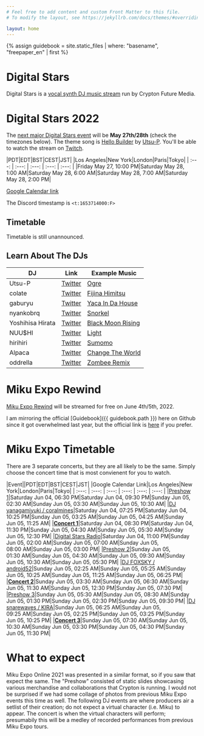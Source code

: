 ```yaml
---
# Feel free to add content and custom Front Matter to this file.
# To modify the layout, see https://jekyllrb.com/docs/themes/#overriding-theme-defaults

layout: home
---
```


{% assign guidebook = site.static_files | where: "basename", "freepaper_en" | first %}

# Digital Stars

Digital Stars is a [vocal synth DJ music
stream](https://digitalstars.club/) run by Crypton Future
Media.

# Digital Stars 2022

The [next major Digital Stars
event](https://digitalstars.club/hmds22/index.html) will be **May 27th/28th**
(check the timezones below). The theme song is [Hello Builder](https://youtu.be/I6saPR3I07M) by
[Utsu-P](https://msis.jimdofree.com/). You'll be able to watch the stream
on [Twitch](https://www.twitch.tv/cfm_official).

|PDT|EDT|BST|CEST|JST|
|Los Angeles|New York|London|Paris|Tokyo|
| :---: | :---: | :---: | :---: | :---: |
|Friday May&nbsp;27, 10:00&nbsp;PM|Saturday May&nbsp;28, 1:00&nbsp;AM|Saturday May&nbsp;28, 6:00&nbsp;AM|Saturday May&nbsp;28, 7:00&nbsp;AM|Saturday May&nbsp;28, 2:00&nbsp;PM|

[Google Calendar link](https://calendar.google.com/calendar/u/0/r/eventedit?text=Digital%20Stars%202022&dates=20220528T050000Z/20220528T110000Z&ctz=Asia%2FTokyo)

The Discord timestamp is <code><t:1653714000:F></code>

## Timetable

Timetable is still unannounced.

## Learn About The DJs

|DJ|Link|Example Music|
|---|---|---|
|Utsu-P|[Twitter](https://twitter.com/asshole_wii)|[Ogre](https://www.youtube.com/watch?v=N9-M-avUjO8)|
|colate|[Twitter](https://twitter.com/colate_dochibi)|[Fijina Himitsu](https://twitter.com/colate_dochibi/status/1514215058238509057)|
|gaburyu|[Twitter](https://twitter.com/gabustep)|[Yaca In Da House](https://www.youtube.com/watch?v=sAdXixuyqr4)|
|nyankobrq|[Twitter](https://twitter.com/nyankobrq)|[Snorkel](https://soundcloud.com/nyankobrq/nyankobrq-snorkel?utm_source=clipboard&utm_medium=text&utm_campaign=social_sharing)|
|Yoshihisa Hirata|[Twitter](https://twitter.com/yoshihisahirata)|[Black Moon Rising](https://youtu.be/meLI9PmiGik)|
|NUU$HI|[Twitter](https://twitter.com/IamNuushi)|[Light](https://soundcloud.com/iamnuushi/light-released-from-nextlight?utm_source=clipboard&utm_medium=text&utm_campaign=social_sharing)|
|hirihiri|[Twitter](https://twitter.com/hirihiri)|[Sumomo](https://youtu.be/y1HSXEa7BA8)|
|Alpaca|[Twitter](https://twitter.com/Alpaca_1122)|[Change The World](https://soundcloud.com/alpaca1122/change-the-world-alpaca-feat?utm_source=clipboard&utm_medium=text&utm_campaign=social_sharing)|
|oddrella|[Twitter](https://twitter.com/oddrella)|[Zombee Remix](https://youtu.be/ZK9JeFpCJa8?t=413)|

# Miku Expo Rewind

[Miku Expo Rewind](https://mikuexpo.com/rewind2022/index_en.html) will be
streamed for free on June 4th/5th, 2022.

I am mirroring the official [Guidebook]({{ guidebook.path }}) here on Github
since it got overwhelmed last year, but the official link is
[here](https://mikuexpo.com/rewind2022/images/freepaper_en.pdf) if you prefer.

# Miku Expo Timetable

There are 3 separate concerts, but they are all likely to be the same. Simply
choose the concert time that is most convienent for you to watch.

|Event||PDT|EDT|BST|CEST|JST|
|Google Calendar Link|Los Angeles|New York|London|Paris|Tokyo|
| :---: | :---: | :---: | :---: | :---: | :---: |
|[Preshow 1](https://calendar.google.com/calendar/u/0/r/eventedit?text=Miku%20Expo%20Rewind%20Preshow%201&dates=20220605T013000Z/20220605T022500Z&ctz=Asia%2FTokyo)|Saturday Jun&nbsp;04, 06:30&nbsp;PM|Saturday Jun&nbsp;04, 09:30&nbsp;PM|Sunday Jun&nbsp;05, 02:30&nbsp;AM|Sunday Jun&nbsp;05, 03:30&nbsp;AM|Sunday Jun&nbsp;05, 10:30&nbsp;AM|
|[DJ yanagamiyuki / coralmines](https://calendar.google.com/calendar/u/0/r/eventedit?text=Miku%20Expo%20Rewind%20Digistars%20yanagamiyuki/coralmines&dates=20220605T022500Z/20220605T032500Z&ctz=Asia%2FTokyo)|Saturday Jun&nbsp;04, 07:25&nbsp;PM|Saturday Jun&nbsp;04, 10:25&nbsp;PM|Sunday Jun&nbsp;05, 03:25&nbsp;AM|Sunday Jun&nbsp;05, 04:25&nbsp;AM|Sunday Jun&nbsp;05, 11:25&nbsp;AM|
|**[Concert 1](https://calendar.google.com/calendar/u/0/r/eventedit?text=Miku%20Expo%20Rewind%20Concert%201&dates=20220605T033000Z/20220605T050000Z&ctz=Asia%2FTokyo)**|Saturday Jun&nbsp;04, 08:30&nbsp;PM|Saturday Jun&nbsp;04, 11:30&nbsp;PM|Sunday Jun&nbsp;05, 04:30&nbsp;AM|Sunday Jun&nbsp;05, 05:30&nbsp;AM|Sunday Jun&nbsp;05, 12:30&nbsp;PM|
|[Digital Stars Radio](https://calendar.google.com/calendar/u/0/r/eventedit?text=Miku%20Expo%20Rewind%20Digistar%20Radio&dates=20220605T060000Z/20220605T070000Z&ctz=Asia%2FTokyo)|Saturday Jun&nbsp;04, 11:00&nbsp;PM|Sunday Jun&nbsp;05, 02:00&nbsp;AM|Sunday Jun&nbsp;05, 07:00&nbsp;AM|Sunday Jun&nbsp;05, 08:00&nbsp;AM|Sunday Jun&nbsp;05, 03:00&nbsp;PM|
|[Preshow 2](https://calendar.google.com/calendar/u/0/r/eventedit?text=Miku%20Expo%20Rewind%20Preshow%202&dates=20220605T083000Z/20220605T092500Z&ctz=Asia%2FTokyo)|Sunday Jun&nbsp;05, 01:30&nbsp;AM|Sunday Jun&nbsp;05, 04:30&nbsp;AM|Sunday Jun&nbsp;05, 09:30&nbsp;AM|Sunday Jun&nbsp;05, 10:30&nbsp;AM|Sunday Jun&nbsp;05, 05:30&nbsp;PM|
|[DJ FOXSKY / android52](https://calendar.google.com/calendar/u/0/r/eventedit?text=Miku%20Expo%20Rewind%20Digistars%20FOXSKY/android52&dates=20220605T092500Z/20220605T102500Z&ctz=Asia%2FTokyo)|Sunday Jun&nbsp;05, 02:25&nbsp;AM|Sunday Jun&nbsp;05, 05:25&nbsp;AM|Sunday Jun&nbsp;05, 10:25&nbsp;AM|Sunday Jun&nbsp;05, 11:25&nbsp;AM|Sunday Jun&nbsp;05, 06:25&nbsp;PM|
|**[Concert 2](https://calendar.google.com/calendar/u/0/r/eventedit?text=Miku%20Expo%20Rewind%20Concert%202&dates=20220605T103000Z/20220605T120000Z&ctz=Asia%2FTokyo)**|Sunday Jun&nbsp;05, 03:30&nbsp;AM|Sunday Jun&nbsp;05, 06:30&nbsp;AM|Sunday Jun&nbsp;05, 11:30&nbsp;AM|Sunday Jun&nbsp;05, 12:30&nbsp;PM|Sunday Jun&nbsp;05, 07:30&nbsp;PM|
|[Preshow 3](https://calendar.google.com/calendar/u/0/r/eventedit?text=Miku%20Expo%20Rewind%20Preshow%203&dates=20220605T123000Z/20220605T132500Z&ctz=Asia%2FTokyo)|Sunday Jun&nbsp;05, 05:30&nbsp;AM|Sunday Jun&nbsp;05, 08:30&nbsp;AM|Sunday Jun&nbsp;05, 01:30&nbsp;PM|Sunday Jun&nbsp;05, 02:30&nbsp;PM|Sunday Jun&nbsp;05, 09:30&nbsp;PM|
|[DJ snarewaves / KIRA](https://calendar.google.com/calendar/u/0/r/eventedit?text=Miku%20Expo%20Rewind%20Digistars%20snarewaves/KIRA&dates=20220605T132500Z/20220605T142500Z&ctz=Asia%2FTokyo)|Sunday Jun&nbsp;05, 06:25&nbsp;AM|Sunday Jun&nbsp;05, 09:25&nbsp;AM|Sunday Jun&nbsp;05, 02:25&nbsp;PM|Sunday Jun&nbsp;05, 03:25&nbsp;PM|Sunday Jun&nbsp;05, 10:25&nbsp;PM|
|**[Concert 3](https://calendar.google.com/calendar/u/0/r/eventedit?text=Miku%20Expo%20Rewind%20Concert%203&dates=20220605T143000Z/20220605T160000Z&ctz=Asia%2FTokyo)**|Sunday Jun&nbsp;05, 07:30&nbsp;AM|Sunday Jun&nbsp;05, 10:30&nbsp;AM|Sunday Jun&nbsp;05, 03:30&nbsp;PM|Sunday Jun&nbsp;05, 04:30&nbsp;PM|Sunday Jun&nbsp;05, 11:30&nbsp;PM|

# What to expect

Miku Expo Online 2021 was presented in a similar format, so if you saw that
expect the same. The "Preshow" consisted of static slides showcasing various
merchandise and collaborations that Crypton is running. I would not be surprised
if we had some collage of photos from previous Miku Expo events this time as
well. The following DJ events are where producers air a setlist of their
creation; do not expect a virtual character (i.e. Miku) to appear. The concert
is when the virtual characters will perform; presumabily this will be a medley
of recorded performances from previous Miku Expo tours.
